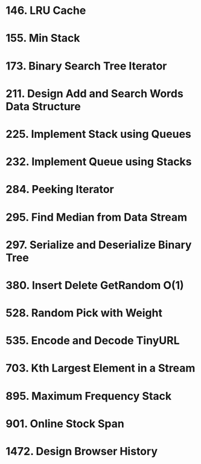 # 146. LRU Cache

# 155. Min Stack

# 173. Binary Search Tree Iterator

# 211. Design Add and Search Words Data Structure

# 225. Implement Stack using Queues

# 232. Implement Queue using Stacks

# 284. Peeking Iterator

# 295. Find Median from Data Stream

# 297. Serialize and Deserialize Binary Tree

# 380. Insert Delete GetRandom O(1)

# 528. Random Pick with Weight

# 535. Encode and Decode TinyURL

# 703. Kth Largest Element in a Stream

# 895. Maximum Frequency Stack

# 901. Online Stock Span

# 1472. Design Browser History
